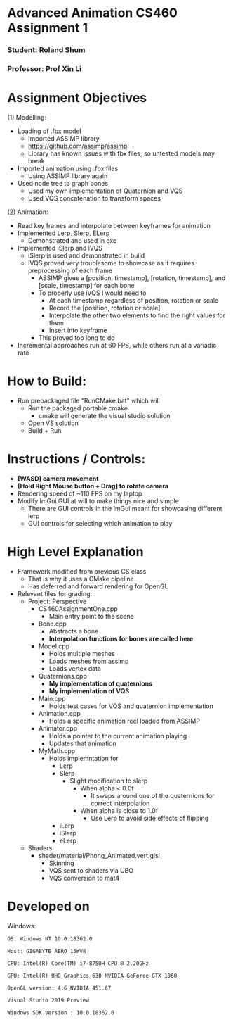 # Advanced Animation CS460 Assignment 1
### Student: Roland Shum
### Professor: Prof Xin Li

# Assignment Objectives
(1) Modelling:
* Loading of .fbx model 
  * Imported ASSIMP library
  * https://github.com/assimp/assimp
  * Library has known issues with fbx files, so untested models may break
* Imported animation using .fbx files 
  * Using ASSIMP library again
* Used node tree to graph bones
  * Used my own implementation of Quaternion and VQS
  * Used VQS concatenation to transform spaces

(2) Animation:
* Read key frames and interpolate between keyframes for animation
* Implemented Lerp, Slerp, ELerp
  * Demonstrated and used in exe
* Implemented iSlerp and iVQS
  * iSlerp is used and demonstrated in build
  * iVQS proved very troublesome to showcase as it requires preprocessing of each frame 
    * ASSIMP gives a [position, timestamp], [rotation, timestamp], and [scale, timestamp] for each bone
    * To properly use iVQS I would need to
      * At each timestamp regardless of position, rotation or scale
      * Record the [position, rotation or scale]
      * Interpolate the other two elements to find the right values for them
      * Insert into keyframe
    * This proved too long to do 
* Incremental approaches run at 60 FPS, while others run at a variadic rate

# How to Build:
* Run prepackaged file "RunCMake.bat" which will 
  * Run the packaged portable cmake
    * cmake will generate the visual studio solution
  * Open VS solution
  * Build + Run

# Instructions / Controls:
* **[WASD] camera movement**
* **[Hold Right Mouse button + Drag] to rotate camera**
* Rendering speed of ~110 FPS on my laptop
* Modify ImGui GUI at will to make things nice and simple
  * There are GUI controls in the ImGui meant for showcasing different lerp
  * GUI controls for selecting which animation to play


# High Level Explanation
* Framework modified from previous CS class
  * That is why it uses a CMake pipeline
  * Has deferred and forward rendering for OpenGL
* Relevant files for grading:
  * Project: Perspective
    * CS460AssignmentOne.cpp 
      * Main entry point to the scene
    * Bone.cpp
      * Abstracts a bone 
      * **Interpolation functions for bones are called here**
    * Model.cpp
      * Holds multiple meshes
      * Loads meshes from assimp
      * Loads vertex data
    * Quaternions.cpp
      * **My implementation of quaternions**
      * **My implementation of VQS**
    * Main.cpp
      * Holds test cases for VQS and quaternion implementation
    * Animation.cpp
      * Holds a specific animation reel loaded from ASSIMP
    * Animator.cpp
      * Holds a pointer to the current animation playing
      * Updates that animation 
    * MyMath.cpp
      * Holds implemntation for 
        * Lerp
        * Slerp
          * Slight modification to slerp 
            * When alpha < 0.0f
              * It swaps around one of the quaternions for correct interpolation
            * When alpha is close to 1.0f
              * Use Lerp to avoid side effects of flipping
        * iLerp
        * iSlerp
        * eLerp
  * Shaders
    * shader/material/Phong_Animated.vert.glsl
      * Skinning
      * VQS sent to shaders via UBO
      * VQS conversion to mat4 

# Developed on
Windows:

    OS: Windows NT 10.0.18362.0

    Host: GIGABYTE AERO 15WV8

    CPU: Intel(R) Core(TM) i7-8750H CPU @ 2.20GHz
          
    GPU: Intel(R) UHD Graphics 630 NVIDIA GeForce GTX 1060

    OpenGL version: 4.6 NVIDIA 451.67

    Visual Studio 2019 Preview 
    
    Windows SDK version : 10.0.18362.0







